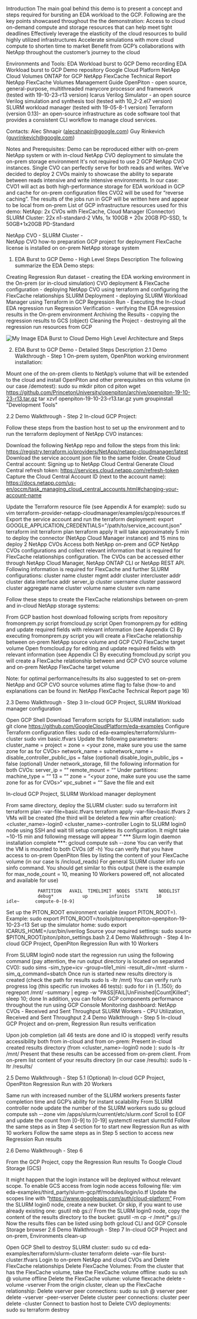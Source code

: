Introduction
The main goal behind this demo is to present a concept and steps required for bursting an EDA workload to the GCP. Following are the key points showcased throughout the the demonstration:
Access to cloud on-demand compute and storage resources that can help meet tight deadlines
Effectively leverage the elasticity of the cloud resources to build highly utilized infrastructures
Accelerate simulations with more cloud compute to shorten time to market
Benefit from GCP’s collaborations with NetApp throughout the customer’s journey to the cloud


Environments and Tools: 
EDA Workload burst to GCP Demo recording
EDA Workload burst to GCP Demo repository 
Google Cloud Platform
NetApp Cloud Volumes ONTAP for GCP
NetApp FlexCache Technical Report
NetApp FlexCache Volumes Management Guide
OpenPiton - open source, general-purpose, multithreaded manycore processor and framework (tested with 19-10-23-r13 version)
Icarus Verilog Simulator - an open source Verilog simulation and synthesis tool (tested with 10_2-2.el7 version)
SLURM workload manager (tested with 19-05-8-1 version)
Terraform (version 0.13)- an open-source infrastructure as code software tool that provides a consistent CLI workflow to manage cloud services.

Contacts: 
Alec Shnapir (alecshnapir@google.com)
Guy Rinkevich (guyrinkevich@google.com)

Notes and Prerequisites:
Demo can be reproduced either with on-prem NetApp system or with in-cloud NetApp CVO deployment to simulate the on-prem storage environment
It's not required to use 2 GCP NetApp CVO instances. Single CVO can perfectly serve for both reads and writes. We’ve decided to deploy 2 CVOs mainly to showcase the ability to separate between reads intensive and write intensive environments. In our case:
CVO1 will act as both high-performance storage for EDA workload in GCP and cache for on-prem configuration files
CVO2 will be used for “reverse caching”. The results of the jobs run in GCP will be written here and appear to be local from on-prem
List of GCP infrastructure resources used for this demo:
NetApp: 2x CVOs with FlexCache, Cloud Manager (Connector)
SLURM Cluster: 22x n1-standard-2 VMs, 1x 100GB + 20x 20GB PD-SSD, 1x 50GB+1x20GB PD-Standard 

NetApp CVO - 
SLURM Cluster -  
NetApp CVO how-to preparation GCP project for deployment
FlexCache license is installed on on-prem NetApp storage system


1. EDA Burst to GCP Demo - High Level Steps Description
The following summarize the EDA Demo steps:

Creating Regression Run dataset - creating the EDA working environment in the On-prem (or in-cloud simulation)
CVO deployment & FlexCache configuration - deploying NetApp CVO  using terraform and configuring the FlexCache relationships
SLURM Deployment - deploying SLURM Workload Manager using Terraform in GCP 
Regression Run - Executing the In-cloud EDA regression run 
Regression Verification - verifying the EDA regression results in the On-prem environment
Archiving the Results - copying the regression results to GCS (object)
Cleaning the Project - destroying all the regression run resources from GCP



![My Image](Updated_Arch_Numbered.png)
EDA Burst to Cloud Demo High Level Architecture and Steps


2. EDA Burst to GCP Demo - Detailed Steps Description
2.1 Demo Walkthrough - Step 1
On-prem system, OpenPiton working environment installation:

Mount one of the on-prem clients to NetApp’s volume that will be extended to the cloud  and install OpenPiton and other prerequisites on this volume (in our case /demotest):
sudo su
mkdir piton
cd piton
wget https://github.com/PrincetonUniversity/openpiton/archive/openpiton-19-10-23-r13.tar.gz
tar xzvf openpiton-19-10-23-r13.tar.gz
yum groupinstall "Development Tools"

2.2 Demo Walkthrough - Step 2
In-cloud GCP Project:

Follow these steps from the bastion host to set up the environment and to run the terraform deployment of NetApp CVO instances:

Download the following NetApp repo and follow the steps from this link: 
https://registry.terraform.io/providers/NetApp/netapp-cloudmanager/latest
Download the service account json file to the same folder.
Create Cloud Central account: Signing up to NetApp Cloud Central
Generate Cloud Central refresh token: https://services.cloud.netapp.com/refresh-token
Capture the Cloud Central Account ID (next to the account name): https://docs.netapp.com/us-en/occm/task_managing_cloud_central_accounts.html#changing-your-account-name
 
Update the Terraform resource file (see Appendix A for example): 
sudo su
vim terraform-provider-netapp-cloudmanager/examples/gcp/resources.tf
Export the service account and run the terraform deployment:
export GOOGLE_APPLICATION_CREDENTIALS="/path/to/service_account.json"
terraform init
terraform plan
terraform apply 
It will take approximately 5 min to deploy the connector (NetApp Cloud Manager instance) and 15 mins to deploy 2 NetApp CVOs
Access both NetApp on-prem and GCP NetApp CVOs configurations and collect relevant information that is required for FlexCache relationships configuration. The CVOs can be accessed either through NetApp Cloud Manager, NetApp ONTAP CLI or NetApp REST API. Following information is required for FlexCache and further SLURM configurations:
cluster name
cluster mgmt addr
cluster intercluster addr
cluster data interface addr server_ip
cluster username
cluster password
cluster aggregate name 
cluster volume name
cluster svm name



Follow these steps to create the FlexCache relationships between on-prem and in-cloud NetApp storage systems: 

From GCP bastion host download following scripts from repository 
fromonprem.py script
fromcloud.py script
Open fromonprem.py for editing and update required fields with relevant information (see Appendix C)
By executing fromonprem.py  script you will create a FlexCache relationship between on-prem NetApp source volume and GCP CVO FlexCache target volume
Open fromcloud.py for editing and update required fields with relevant information (see Appendix C)
By executing fromcloud.py  script you will create a FlexCache relationship between and GCP CVO source volume and on-prem NetApp FlexCache target volume

Note: for optimal performance/results its also suggested to set on-prem NetApp and GCP CVO source volumes atime flag to false (how-to and explanations can be found in: NetApp FlexCache Technical Report page 16)

2.3 Demo Walkthrough - Step 3
In-cloud GCP Project, SLURM Workload manager configuration

Open GCP Shell
Download Terraform scripts for SLURM installation:
sudo git clone https://github.com/GoogleCloudPlatform/eda-examples
Configure Terraform configuration files:
sudo cd eda-examples/terraform/slurm-cluster
sudo vim basic.tfvars
Update the following parameters:
cluster_name = <will be used for SLURM instances naming>
project = <your project name>
zone = <your zone, make sure you use the same zone for as for CVOs>
network_name = <your VPC>
subnetwork_name = <your subnet name>
disable_controller_public_ips = false (optional)
disable_login_public_ips      = false (optional)
Under network_storage, fill the following information for both CVOs:
server_ip = “<CVO Data Interface IP>“
remote_mount = “<CVO Volume name>“
Under partitions:
machine_type = “<SLURM Worker VM configuration>“
13 = “<SLURM Workers Count>“
zone = “<your zone, make sure you use the same zone for as for CVOs>“
vpc_subnet = “<your subnet name>“
Save the file and exit


In-cloud GCP Project, SLURM Workload manager deployment

From same directory, deploy the SLURM cluster:
sudo su
terraform init
terraform plan -var-file=basic.tfvars
terraform apply -var-file=basic.tfvars
2 VMs will be created (the third will be deleted a few min after creation):
<cluster_name>-login0
<cluster_name>-controller
Login to SLURM login0 node using SSH and wait till setup completes its configuration. It might take ~10-15 min and following message will appear “ *** Slurm login daemon installation complete ***:
gcloud compute ssh <login0 VM name> --zone <zone>
You can verify that the VM is mounted to both CVOs (df -h)
You can verify that you have access to on-prem OpenPiton files by listing the content of your FlexCache volume (in our case ls /incloud_reads)
For general SLURM cluster info run sinfo command. You should get similar to this output (here is the example for max_node_count = 10, meaning 10 Workers powered off, not allocated and available for use)
 
                PARTITION   AVAIL  TIMELIMIT  NODES  STATE    NODELIST
                debug*           up        infinite          10              idle~      compute-0-[0-9]
 
Set up the PITON_ROOT environment variable (export PITON_ROOT=<location of root of OpenPiton extracted files on on- prem storage system>). Example:
sudo export PITON_ROOT=/tools/piton/openpiton-openpiton-19-10-23-r13
Set up the simulator home:
sudo export ICARUS_HOME=/usr/bin/iverilog
Source your required settings:
sudo source $PITON_ROOT/piton/piton_settings.bash
2.4 Demo Walkthrough - Step 4
In-cloud GCP Project, OpenPiton Regression Run with 10 Workers

From SLURM login0 node start the regression run using the following command (pay attention, the run output directory is located on separated CVO): 
sudo sims -sim_type=icv -group=tile1_mini -result_dir=/mnt -slurm -sim_q_command=sbatch
Once run is started new results directory is created (check the path for results sudo ls -ltr /mnt)
You can verify run’s progress log (this specific run invokes 46 tests):
sudo for i in {1..150}; do regreport /mnt/<Results DIR> -summary | egrep -w "PASS|FAIL|UnFinished|Count|Killed"; sleep 10; done 
In addition, you can follow GCP components performance throughout the run using GCP Console Monitoring dashboard:
NetApp CVOs - Received and Sent Throughput 
SLURM Workers - CPU Utilization, Received and Sent Throughput
2.4 Demo Walkthrough - Step 5
In-cloud GCP Project and on-prem, Regression Run results verification

Upon job completion (all 46 tests are done and IO is stopped) verify results accessibility both from in-cloud and from on-prem:
Present in-cloud created results directory (from <cluster_name>-login0 node ):
sudo ls -ltr /mnt/<results dir>
Present that these results can be accessed from on-prem client. From on-prem list content of your results directory (in our case /results):
sudo ls -ltr /results/<results dir>

2.5 Demo Walkthrough - Step 5.1 (Optional)
In-cloud GCP Project, OpenPiton Regression Run with 20 Workers

Same run with increased number of the SLURM workers presents faster completion time and GCP’s ability for instant scalability
From SLURM controller node update the number of the SLURM workers
sudo su
gcloud compute ssh <controller VM name> --zone <zone>
vim /apps/slurm/current/etc/slurm.conf
Scroll to EOF and update the count from [0-9] to [0-19]
systemctl restart slurmctld
Follow the same steps as in Step 4 section for to start new Regression Run as with 10 workers
Follow the same steps as in Step 5 section to access new Regression Run results

2.6 Demo Walkthrough - Step 6

From the GCP Project, copy the Regression Run results To Google Cloud Storage (GCS)

It might happen that the login instance will be deployed without relevant scope. To enable GCS access from login node access following file: 
vim eda-examples/third_party/slurm-gcp/tf/modules/login/io.tf 
Update the scopes line with “https://www.googleapis.com/auth/cloud-platform”
From the SLURM login0 node, create a new bucket. Or skip, if you want to use already existing one:
gsutil mb gs://<bucket name>
From the SLURM login0 node, copy the content of the results directory to the bucket: 
gsutil -m cp -r /mnt/<results-dir>* gs://<bucket name>
Now the results files can be listed using both gcloud CLI and GCP Console Storage browser
2.6 Demo Walkthrough - Step 7
In-cloud GCP Project and on-prem, Environments clean-up

Open  GCP Shell to destroy SLURM cluster: 
sudo su
cd eda-examples/terraform/slurm-cluster
terraform delete -var-file burst-cluster.tfvars
Login to on-prem NetApp and cloud CVOs and Delete FlexCache relationships
Delete FlexCache Volumes:
From the cluster that has the FlexCache volume, take the FlexCache volume offline: 
sudo su
ssh <username>@<cluster mgmt ip>
volume offline <volume name>
Delete the FlexCache volume:
volume flexcache delete -volume <name> -vserver <vserver name>
From the origin cluster, clean up the FlexCache relationship:
Delete vserver peer connections:
sudo su
ssh <username>@<cluster mgmt ip>
vserver peer delete -vserver <vserver name> -peer-vserver <peer vserver name>
Delete cluster peer connections:
cluster peer delete -cluster <cluster name>
Connect to bastion host to Delete CVO deployments:  
sudo su
terraform destroy

